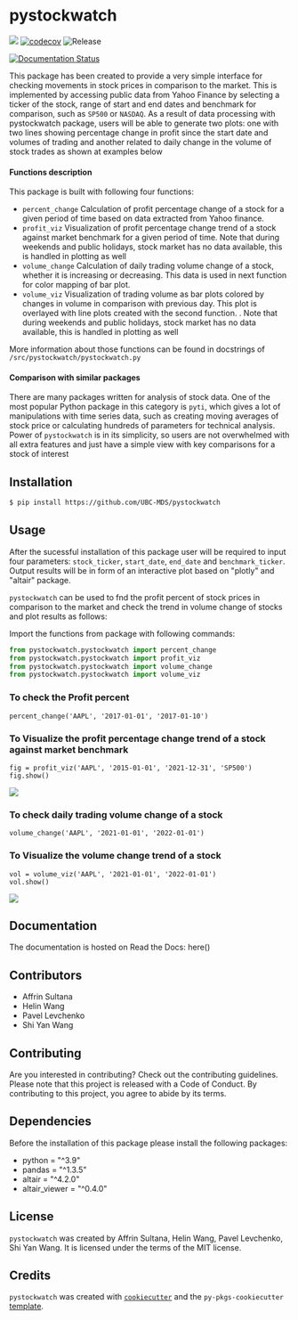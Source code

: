 # pystockwatch

![](https://github.com/UBC-MDS/pystockwatch/workflows/build/badge.svg) [![codecov](https://codecov.io/gh/UBC-MDS/pystockwatch/branch/master/graph/badge.svg)](https://codecov.io/gh/UBC-MDS/pystockwatch) ![Release](https://github.com/UBC-MDS/pystockwatch/workflows/Release/badge.svg)

[![Documentation Status](https://readthedocs.org/projects/convertemppy/badge/?version=latest)](https://convertemppy.readthedocs.io/en/latest/?badge=latest)

This package has been created to provide a very simple interface for checking movements in stock prices in comparison to the market. This is implemented by accessing public data from Yahoo Finance by selecting a ticker of the stock, range of start and end dates and benchmark for comparison, such as `SP500` or `NASDAQ`. As a result of data processing with pystockwatch package, users will be able to generate two plots: one with two lines showing percentage change in profit since the start date and volumes of trading and another related to daily change in the volume of stock trades as shown at examples below

 
 #### Functions description
 
 This package is built with following four functions:
 - `percent_change`
 Calculation of profit percentage change of a stock for a given period of time based on data extracted from Yahoo finance.
 - `profit_viz`
 Visualization of profit percentage change trend of a stock against market benchmark for a given period of time. Note that during weekends and public holidays, stock market has no data available, this is handled in plotting as well  
 - `volume_change`
 Calculation of daily trading volume change of a stock, whether it is increasing or decreasing. This data is used in  next function for color mapping of bar plot.
 - `volume_viz`
 Visualization of trading volume as bar plots colored by changes in volume in comparison with previous day. This plot is overlayed with line plots created with the second function. . Note that during weekends and public holidays, stock market has no data available, this is handled in plotting as well  
  
 More information about those functions can be found in docstrings of `/src/pystockwatch/pystockwatch.py`
 
#### Comparison with similar packages
There are many packages written for analysis of stock data. One of the most popular Python package in this category is `pyti`, which gives a lot of manipulations with time series data, such as creating moving averages of stock price or calculating hundreds of parameters for technical analysis. Power of `pystockwatch` is in its simplicity, so users are not overwhelmed with all extra features and just have a simple view with key comparisons for a stock of interest

## Installation

```bash
$ pip install https://github.com/UBC-MDS/pystockwatch
```

## Usage
After the sucessful installation of this package user will be required to input four parameters: `stock_ticker`, `start_date`, `end_date` and `benchmark_ticker`. Output results will be in form of an interactive plot based on "plotly" and "altair" package.

`pystockwatch` can be used to fnd the profit percent of stock prices in comparison to the market and check the trend in volume change of stocks and plot results as follows:

Import the functions from package with following commands:

```python
from pystockwatch.pystockwatch import percent_change
from pystockwatch.pystockwatch import profit_viz
from pystockwatch.pystockwatch import volume_change
from pystockwatch.pystockwatch import volume_viz
```
### To check the Profit percent

```
percent_change('AAPL', '2017-01-01', '2017-01-10')
```

### To Visualize the profit percentage change trend of a stock against market benchmark

```
fig = profit_viz('AAPL', '2015-01-01', '2021-12-31', 'SP500')
fig.show()
```
<img src="docs/percent_change_example.png">

### To check daily trading volume change of a stock

```
volume_change('AAPL', '2021-01-01', '2022-01-01')
```
### To Visualize the volume change trend of a stock 

```
vol = volume_viz('AAPL', '2021-01-01', '2022-01-01')
vol.show()
```
 <img src="docs/volume_plot_example.png">

## Documentation

The documentation is hosted on Read the Docs: here()
## Contributors

* Affrin Sultana
* Helin Wang
* Pavel Levchenko
* Shi Yan Wang

## Contributing

Are you interested in contributing? Check out the contributing guidelines. Please note that this project is released with a Code of Conduct. By contributing to this project, you agree to abide by its terms.

## Dependencies
Before the installation of this package please install the following packages:

* python = "^3.9"
* pandas = "^1.3.5"
* altair = "^4.2.0"
* altair_viewer = "^0.4.0"

## License

`pystockwatch` was created by Affrin Sultana, Helin Wang, Pavel Levchenko, Shi Yan Wang. It is licensed under the terms of the MIT license.

## Credits

`pystockwatch` was created with [`cookiecutter`](https://cookiecutter.readthedocs.io/en/latest/) and the `py-pkgs-cookiecutter` [template](https://github.com/py-pkgs/py-pkgs-cookiecutter).
